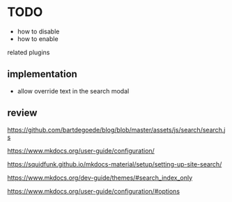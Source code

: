 # TODO

- how to disable
- how to enable

related plugins


## implementation
- allow override text in the search modal

## review
https://github.com/bartdegoede/blog/blob/master/assets/js/search/search.js

https://www.mkdocs.org/user-guide/configuration/

https://squidfunk.github.io/mkdocs-material/setup/setting-up-site-search/

https://www.mkdocs.org/dev-guide/themes/#search_index_only

https://www.mkdocs.org/user-guide/configuration/#options